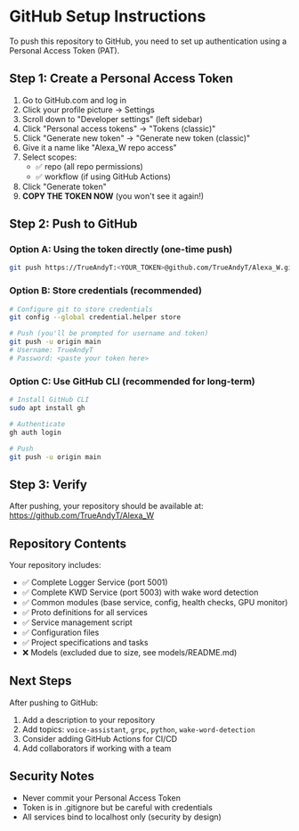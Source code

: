 # GitHub Setup Instructions

To push this repository to GitHub, you need to set up authentication using a Personal Access Token (PAT).

## Step 1: Create a Personal Access Token

1. Go to GitHub.com and log in
2. Click your profile picture → Settings
3. Scroll down to "Developer settings" (left sidebar)
4. Click "Personal access tokens" → "Tokens (classic)"
5. Click "Generate new token" → "Generate new token (classic)"
6. Give it a name like "Alexa_W repo access"
7. Select scopes:
   - ✅ repo (all repo permissions)
   - ✅ workflow (if using GitHub Actions)
8. Click "Generate token"
9. **COPY THE TOKEN NOW** (you won't see it again!)

## Step 2: Push to GitHub

### Option A: Using the token directly (one-time push)
```bash
git push https://TrueAndyT:<YOUR_TOKEN>@github.com/TrueAndyT/Alexa_W.git main
```

### Option B: Store credentials (recommended)
```bash
# Configure git to store credentials
git config --global credential.helper store

# Push (you'll be prompted for username and token)
git push -u origin main
# Username: TrueAndyT
# Password: <paste your token here>
```

### Option C: Use GitHub CLI (recommended for long-term)
```bash
# Install GitHub CLI
sudo apt install gh

# Authenticate
gh auth login

# Push
git push -u origin main
```

## Step 3: Verify

After pushing, your repository should be available at:
https://github.com/TrueAndyT/Alexa_W

## Repository Contents

Your repository includes:
- ✅ Complete Logger Service (port 5001)
- ✅ Complete KWD Service (port 5003) with wake word detection
- ✅ Common modules (base service, config, health checks, GPU monitor)
- ✅ Proto definitions for all services
- ✅ Service management script
- ✅ Configuration files
- ✅ Project specifications and tasks
- ❌ Models (excluded due to size, see models/README.md)

## Next Steps

After pushing to GitHub:
1. Add a description to your repository
2. Add topics: `voice-assistant`, `grpc`, `python`, `wake-word-detection`
3. Consider adding GitHub Actions for CI/CD
4. Add collaborators if working with a team

## Security Notes

- Never commit your Personal Access Token
- Token is in .gitignore but be careful with credentials
- All services bind to localhost only (security by design)

